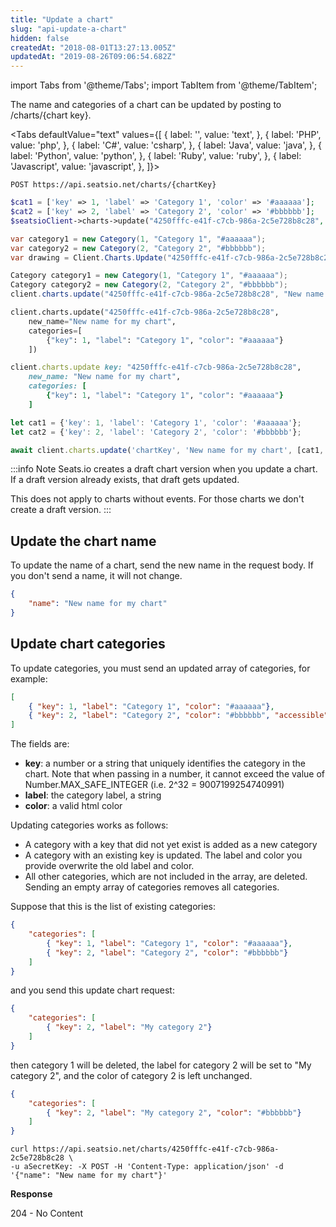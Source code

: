 ```yaml
---
title: "Update a chart"
slug: "api-update-a-chart"
hidden: false
createdAt: "2018-08-01T13:27:13.005Z"
updatedAt: "2019-08-26T09:06:54.682Z"
---
```


import Tabs from '@theme/Tabs';
import TabItem from '@theme/TabItem';

The name and categories of a chart can be updated by posting to /charts/{chart key}.


<Tabs 
  defaultValue="text"
  values={[
{ label: '', value: 'text', },
{ label: 'PHP', value: 'php', },
{ label: 'C#', value: 'csharp', },
{ label: 'Java', value: 'java', },
{ label: 'Python', value: 'python', },
{ label: 'Ruby', value: 'ruby', },
{ label: 'Javascript', value: 'javascript', },
]}>
<TabItem value='text'>

```text
POST https://api.seatsio.net/charts/{chartKey}
```

</TabItem>
<TabItem value='php'>

```php
$cat1 = ['key' => 1, 'label' => 'Category 1', 'color' => '#aaaaaa'];
$cat2 = ['key' => 2, 'label' => 'Category 2', 'color' => '#bbbbbb'];
$seatsioClient->charts->update("4250fffc-e41f-c7cb-986a-2c5e728b8c28", "New name for my chart", [$cat1, $cat2])
```

</TabItem>
<TabItem value='csharp'>

```csharp
var category1 = new Category(1, "Category 1", "#aaaaaa");
var category2 = new Category(2, "Category 2", "#bbbbbb");
var drawing = Client.Charts.Update("4250fffc-e41f-c7cb-986a-2c5e728b8c28", "New name for my chart", new [] { category1, category2 });
```

</TabItem>
<TabItem value='java'>

```java
Category category1 = new Category(1, "Category 1", "#aaaaaa");
Category category2 = new Category(2, "Category 2", "#bbbbbb");
client.charts.update("4250fffc-e41f-c7cb-986a-2c5e728b8c28", "New name for my chart", Arrays.asList(category1, category2));
```

</TabItem>
<TabItem value='python'>

```python
client.charts.update("4250fffc-e41f-c7cb-986a-2c5e728b8c28",
    new_name="New name for my chart", 
    categories=[
        {"key": 1, "label": "Category 1", "color": "#aaaaaa"}
    ])
```

</TabItem>
<TabItem value='ruby'>

```ruby
client.charts.update key: "4250fffc-e41f-c7cb-986a-2c5e728b8c28",
    new_name: "New name for my chart", 
    categories: [
        {"key": 1, "label": "Category 1", "color": "#aaaaaa"}
    ]
```

</TabItem>
<TabItem value='javascript'>

```javascript
let cat1 = {'key': 1, 'label': 'Category 1', 'color': '#aaaaaa'};
let cat2 = {'key': 2, 'label': 'Category 2', 'color': '#bbbbbb'};

await client.charts.update('chartKey', 'New name for my chart', [cat1, cat2]);
```

</TabItem>
</Tabs>



:::info Note
Seats.io creates a draft chart version when you update a chart. If a draft version already exists, that draft gets updated.

This does not apply to charts without events. For those charts we don't create a draft version.
:::

## Update the chart name
To update the name of a chart, send the new name in the request body. If you don't send a name, it will not change.
```json
{
    "name": "New name for my chart"
}
```

## Update chart categories
To update categories, you must send an updated array of categories, for example: 
```json
[
    { "key": 1, "label": "Category 1", "color": "#aaaaaa"},
    { "key": 2, "label": "Category 2", "color": "#bbbbbb", "accessible": true}
]
```
The fields are: 

* **key**: a number or a string that uniquely identifies the category in the chart. Note that when passing in a number, it cannot exceed the value of Number.MAX_SAFE_INTEGER (i.e. 2^32 = 9007199254740991)
* **label**: the category label, a string
* **color**: a valid html color


Updating categories works as follows:

- A category with a key that did not yet exist is added as a new category
- A category with an existing key is updated. The label and color you provide overwrite the old label and color.
- All other categories, which are not included in the array, are deleted. Sending an empty array of categories removes all categories.
 
Suppose that this is the list of existing categories:
```json
{
    "categories": [
        { "key": 1, "label": "Category 1", "color": "#aaaaaa"},
        { "key": 2, "label": "Category 2", "color": "#bbbbbb"}
    ]
}
```
and you send this update chart request:
```json
{
    "categories": [
        { "key": 2, "label": "My category 2"}
    ]
}
```
then category 1 will be deleted, the label for category 2 will be set to "My category 2", and the color of category 2 is left unchanged.
```json
{
    "categories": [
        { "key": 2, "label": "My category 2", "color": "#bbbbbb"}
    ]
}
```

```curl
curl https://api.seatsio.net/charts/4250fffc-e41f-c7cb-986a-2c5e728b8c28 \
-u aSecretKey: -X POST -H 'Content-Type: application/json' -d '{"name": "New name for my chart"}'
```
**Response**

204 - No Content
